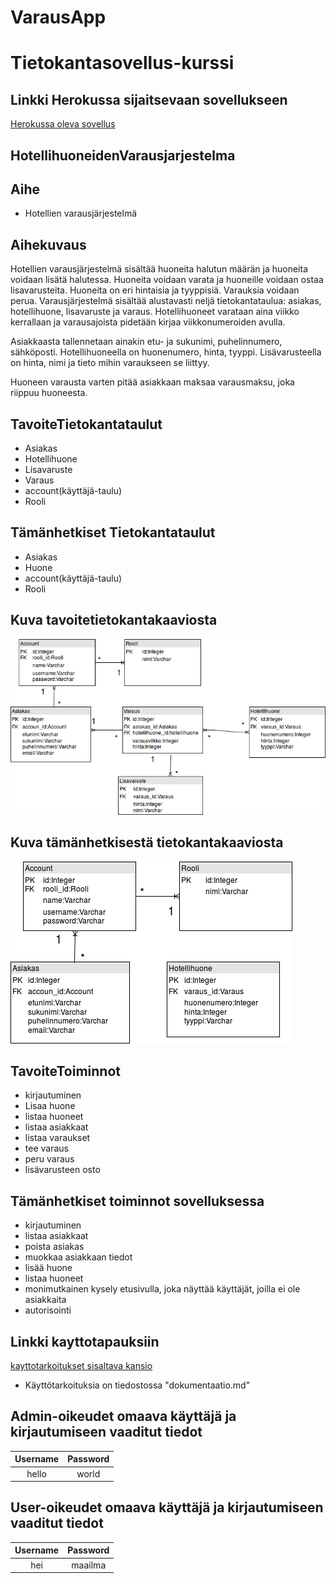 # VarausApp

# Tietokantasovellus-kurssi

## Linkki Herokussa sijaitsevaan sovellukseen
[Herokussa oleva sovellus](https://tsoha-varaussovellus.herokuapp.com/)


## HotellihuoneidenVarausjarjestelma

## Aihe
- Hotellien varausjärjestelmä

## Aihekuvaus

Hotellien varausjärjestelmä sisältää huoneita halutun määrän ja huoneita voidaan lisätä halutessa. Huoneita voidaan varata ja huoneille voidaan ostaa lisavarusteita. Huoneita on eri hintaisia ja tyyppisiä. Varauksia voidaan perua. Varausjärjestelmä sisältää alustavasti neljä tietokantataulua: asiakas, hotellihuone, lisavaruste ja varaus. Hotellihuoneet varataan aina viikko kerrallaan ja varausajoista pidetään kirjaa viikkonumeroiden avulla.

Asiakkaasta tallennetaan ainakin etu- ja sukunimi, puhelinnumero, sähköposti. Hotellihuoneella on huonenumero, hinta, tyyppi. Lisävarusteella on hinta, nimi ja tieto mihin varaukseen se liittyy.

Huoneen varausta varten pitää asiakkaan maksaa varausmaksu, joka riippuu huoneesta. 


## TavoiteTietokantataulut
- Asiakas
- Hotellihuone 
- Lisavaruste
- Varaus
- account(käyttäjä-taulu)
- Rooli

## Tämänhetkiset Tietokantataulut
- Asiakas
- Huone
- account(käyttäjä-taulu)
- Rooli


## Kuva tavoitetietokantakaaviosta
![alt text](https://github.com/toasterkone/HotellihuoneidenVarausjarjestelma/blob/master/documentation/tietokantakaaviot/toteutunut_2.png "Tavoitetietokantakaavio")

## Kuva tämänhetkisestä tietokantakaaviosta
![alt text](https://github.com/toasterkone/HotellihuoneidenVarausjarjestelma/blob/master/documentation/tietokantakaaviot/toteutunut.png "Toteutunut tietokantakaavio")

## TavoiteToiminnot

- kirjautuminen
- Lisaa huone
- listaa huoneet
- listaa asiakkaat
- listaa varaukset
- tee varaus
- peru varaus
- lisävarusteen osto

## Tämänhetkiset toiminnot sovelluksessa
- kirjautuminen
- listaa asiakkaat
- poista asiakas
- muokkaa asiakkaan tiedot
- lisää huone
- listaa huoneet
- monimutkainen kysely etusivulla, joka näyttää käyttäjät, joilla ei ole asiakkaita
- autorisointi

## Linkki kayttotapauksiin
[kayttotarkoitukset sisaltava kansio](https://github.com/toasterkone/HotellihuoneidenVarausjarjestelma/tree/master/documentation )
- Käyttötarkoituksia on tiedostossa "dokumentaatio.md"

## Admin-oikeudet omaava käyttäjä ja kirjautumiseen vaaditut tiedot

| Username | Password |
|:--------:|:--------:|
| hello    |    world |

## User-oikeudet omaava käyttäjä ja kirjautumiseen vaaditut tiedot

| Username | Password |
|:--------:|:--------:|
| hei      |   maailma|






